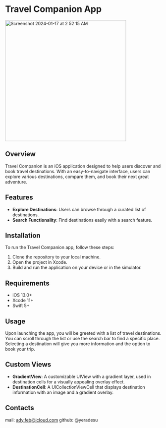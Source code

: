 # Travel Companion App
<img width="390" alt="Screenshot 2024-01-17 at 2 52 15 AM" src="https://github.com/yeradesu/iOS_UIScreens/assets/154603486/e8a3f6c3-d27d-4269-b2aa-4a7e2a84a5a1">


## Overview
Travel Companion is an iOS application designed to help users discover and book travel destinations. With an easy-to-navigate interface, users can explore various destinations, compare them, and book their next great adventure.

## Features
- **Explore Destinations**: Users can browse through a curated list of destinations.
- **Search Functionality**: Find destinations easily with a search feature.

## Installation
To run the Travel Companion app, follow these steps:

1. Clone the repository to your local machine.
2. Open the project in Xcode.
3. Build and run the application on your device or in the simulator.

## Requirements
- iOS 13.0+
- Xcode 11+
- Swift 5+

## Usage
Upon launching the app, you will be greeted with a list of travel destinations. You can scroll through the list or use the search bar to find a specific place. Selecting a destination will give you more information and the option to book your trip.

## Custom Views
- **GradientView**: A customizable UIView with a gradient layer, used in destination cells for a visually appealing overlay effect.
- **DestinationCell**: A UICollectionViewCell that displays destination information with an image and a gradient overlay.

## Contacts

mail: ady.feb@icloud.com 
github: @yeradesu
